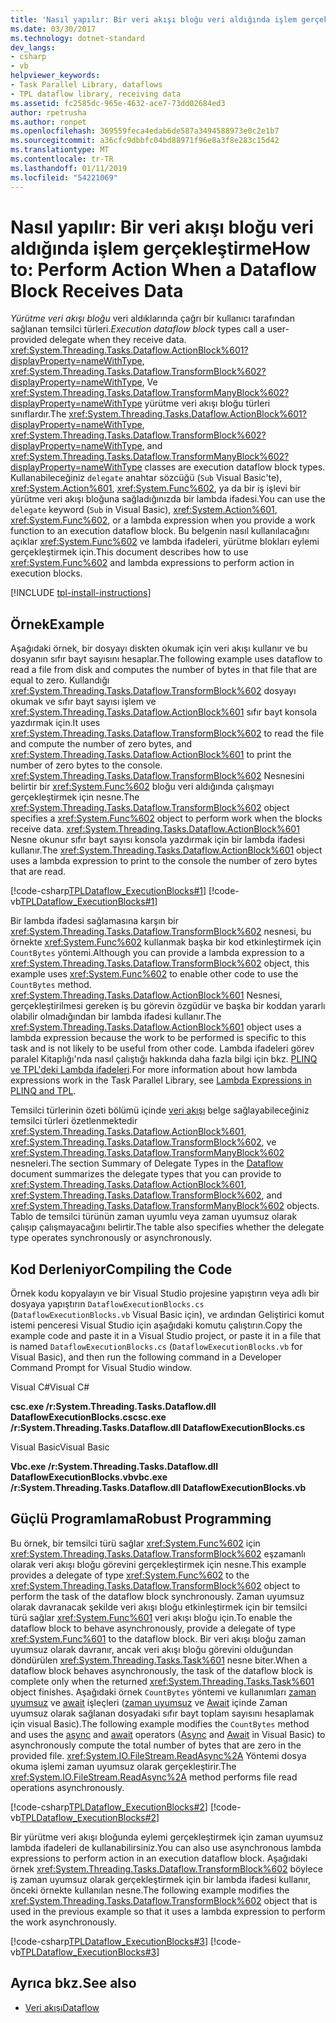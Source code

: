 ```yaml
---
title: 'Nasıl yapılır: Bir veri akışı bloğu veri aldığında işlem gerçekleştirme'
ms.date: 03/30/2017
ms.technology: dotnet-standard
dev_langs:
- csharp
- vb
helpviewer_keywords:
- Task Parallel Library, dataflows
- TPL dataflow library, receiving data
ms.assetid: fc2585dc-965e-4632-ace7-73dd02684ed3
author: rpetrusha
ms.author: ronpet
ms.openlocfilehash: 369559feca4edab6de587a3494588973e0c2e1b7
ms.sourcegitcommit: a36cfc9dbbfc04bd88971f96e8a3f8e283c15d42
ms.translationtype: MT
ms.contentlocale: tr-TR
ms.lasthandoff: 01/11/2019
ms.locfileid: "54221069"
---
```

# <a name="how-to-perform-action-when-a-dataflow-block-receives-data"></a><span data-ttu-id="6fdf3-102">Nasıl yapılır: Bir veri akışı bloğu veri aldığında işlem gerçekleştirme</span><span class="sxs-lookup"><span data-stu-id="6fdf3-102">How to: Perform Action When a Dataflow Block Receives Data</span></span>
<span data-ttu-id="6fdf3-103">*Yürütme veri akışı bloğu* veri aldıklarında çağrı bir kullanıcı tarafından sağlanan temsilci türleri.</span><span class="sxs-lookup"><span data-stu-id="6fdf3-103">*Execution dataflow block* types call a user-provided delegate when they receive data.</span></span> <span data-ttu-id="6fdf3-104"><xref:System.Threading.Tasks.Dataflow.ActionBlock%601?displayProperty=nameWithType>, <xref:System.Threading.Tasks.Dataflow.TransformBlock%602?displayProperty=nameWithType>, Ve <xref:System.Threading.Tasks.Dataflow.TransformManyBlock%602?displayProperty=nameWithType> yürütme veri akışı bloğu türleri sınıflardır.</span><span class="sxs-lookup"><span data-stu-id="6fdf3-104">The <xref:System.Threading.Tasks.Dataflow.ActionBlock%601?displayProperty=nameWithType>, <xref:System.Threading.Tasks.Dataflow.TransformBlock%602?displayProperty=nameWithType>, and <xref:System.Threading.Tasks.Dataflow.TransformManyBlock%602?displayProperty=nameWithType> classes are execution dataflow block types.</span></span> <span data-ttu-id="6fdf3-105">Kullanabileceğiniz `delegate` anahtar sözcüğü (`Sub` Visual Basic'te), <xref:System.Action%601>, <xref:System.Func%602>, ya da bir iş işlevi bir yürütme veri akışı bloğuna sağladığınızda bir lambda ifadesi.</span><span class="sxs-lookup"><span data-stu-id="6fdf3-105">You can use the `delegate` keyword (`Sub` in Visual Basic), <xref:System.Action%601>, <xref:System.Func%602>, or a lambda expression when you provide a work function to an execution dataflow block.</span></span> <span data-ttu-id="6fdf3-106">Bu belgenin nasıl kullanılacağını açıklar <xref:System.Func%602> ve lambda ifadeleri, yürütme blokları eylemi gerçekleştirmek için.</span><span class="sxs-lookup"><span data-stu-id="6fdf3-106">This document describes how to use <xref:System.Func%602> and lambda expressions to perform action in execution blocks.</span></span>  

[!INCLUDE [tpl-install-instructions](../../../includes/tpl-install-instructions.md)]

## <a name="example"></a><span data-ttu-id="6fdf3-107">Örnek</span><span class="sxs-lookup"><span data-stu-id="6fdf3-107">Example</span></span>  
 <span data-ttu-id="6fdf3-108">Aşağıdaki örnek, bir dosyayı diskten okumak için veri akışı kullanır ve bu dosyanın sıfır bayt sayısını hesaplar.</span><span class="sxs-lookup"><span data-stu-id="6fdf3-108">The following example uses dataflow to read a file from disk and computes the number of bytes in that file that are equal to zero.</span></span> <span data-ttu-id="6fdf3-109">Kullandığı <xref:System.Threading.Tasks.Dataflow.TransformBlock%602> dosyayı okumak ve sıfır bayt sayısı işlem ve <xref:System.Threading.Tasks.Dataflow.ActionBlock%601> sıfır bayt konsola yazdırmak için.</span><span class="sxs-lookup"><span data-stu-id="6fdf3-109">It uses <xref:System.Threading.Tasks.Dataflow.TransformBlock%602> to read the file and compute the number of zero bytes, and <xref:System.Threading.Tasks.Dataflow.ActionBlock%601> to print the number of zero bytes to the console.</span></span> <span data-ttu-id="6fdf3-110"><xref:System.Threading.Tasks.Dataflow.TransformBlock%602> Nesnesini belirtir bir <xref:System.Func%602> bloğu veri aldığında çalışmayı gerçekleştirmek için nesne.</span><span class="sxs-lookup"><span data-stu-id="6fdf3-110">The <xref:System.Threading.Tasks.Dataflow.TransformBlock%602> object specifies a <xref:System.Func%602> object to perform work when the blocks receive data.</span></span> <span data-ttu-id="6fdf3-111"><xref:System.Threading.Tasks.Dataflow.ActionBlock%601> Nesne okunur sıfır bayt sayısı konsola yazdırmak için bir lambda ifadesi kullanır.</span><span class="sxs-lookup"><span data-stu-id="6fdf3-111">The <xref:System.Threading.Tasks.Dataflow.ActionBlock%601> object uses a lambda expression to print to the console the number of zero bytes that are read.</span></span>  
  
 [!code-csharp[TPLDataflow_ExecutionBlocks#1](../../../samples/snippets/csharp/VS_Snippets_Misc/tpldataflow_executionblocks/cs/dataflowexecutionblocks.cs#1)]
 [!code-vb[TPLDataflow_ExecutionBlocks#1](../../../samples/snippets/visualbasic/VS_Snippets_Misc/tpldataflow_executionblocks/vb/dataflowexecutionblocks.vb#1)]  
  
 <span data-ttu-id="6fdf3-112">Bir lambda ifadesi sağlamasına karşın bir <xref:System.Threading.Tasks.Dataflow.TransformBlock%602> nesnesi, bu örnekte <xref:System.Func%602> kullanmak başka bir kod etkinleştirmek için `CountBytes` yöntemi.</span><span class="sxs-lookup"><span data-stu-id="6fdf3-112">Although you can provide a lambda expression to a <xref:System.Threading.Tasks.Dataflow.TransformBlock%602> object, this example uses <xref:System.Func%602> to enable other code to use the `CountBytes` method.</span></span> <span data-ttu-id="6fdf3-113"><xref:System.Threading.Tasks.Dataflow.ActionBlock%601> Nesnesi, gerçekleştirilmesi gereken iş bu görevin özgüdür ve başka bir koddan yararlı olabilir olmadığından bir lambda ifadesi kullanır.</span><span class="sxs-lookup"><span data-stu-id="6fdf3-113">The <xref:System.Threading.Tasks.Dataflow.ActionBlock%601> object uses a lambda expression because the work to be performed is specific to this task and is not likely to be useful from other code.</span></span> <span data-ttu-id="6fdf3-114">Lambda ifadeleri görev paralel Kitaplığı'nda nasıl çalıştığı hakkında daha fazla bilgi için bkz. [PLINQ ve TPL'deki Lambda ifadeleri](../../../docs/standard/parallel-programming/lambda-expressions-in-plinq-and-tpl.md).</span><span class="sxs-lookup"><span data-stu-id="6fdf3-114">For more information about how lambda expressions work in the Task Parallel Library, see [Lambda Expressions in PLINQ and TPL](../../../docs/standard/parallel-programming/lambda-expressions-in-plinq-and-tpl.md).</span></span>  
  
 <span data-ttu-id="6fdf3-115">Temsilci türlerinin özeti bölümü içinde [veri akışı](../../../docs/standard/parallel-programming/dataflow-task-parallel-library.md) belge sağlayabileceğiniz temsilci türleri özetlenmektedir <xref:System.Threading.Tasks.Dataflow.ActionBlock%601>, <xref:System.Threading.Tasks.Dataflow.TransformBlock%602>, ve <xref:System.Threading.Tasks.Dataflow.TransformManyBlock%602> nesneleri.</span><span class="sxs-lookup"><span data-stu-id="6fdf3-115">The section Summary of Delegate Types in the [Dataflow](../../../docs/standard/parallel-programming/dataflow-task-parallel-library.md) document summarizes the delegate types that you can provide to <xref:System.Threading.Tasks.Dataflow.ActionBlock%601>, <xref:System.Threading.Tasks.Dataflow.TransformBlock%602>, and <xref:System.Threading.Tasks.Dataflow.TransformManyBlock%602> objects.</span></span> <span data-ttu-id="6fdf3-116">Tablo de temsilci türünün zaman uyumlu veya zaman uyumsuz olarak çalışıp çalışmayacağını belirtir.</span><span class="sxs-lookup"><span data-stu-id="6fdf3-116">The table also specifies whether the delegate type operates synchronously or asynchronously.</span></span>  
  
## <a name="compiling-the-code"></a><span data-ttu-id="6fdf3-117">Kod Derleniyor</span><span class="sxs-lookup"><span data-stu-id="6fdf3-117">Compiling the Code</span></span>  
 <span data-ttu-id="6fdf3-118">Örnek kodu kopyalayın ve bir Visual Studio projesine yapıştırın veya adlı bir dosyaya yapıştırın `DataflowExecutionBlocks.cs` (`DataflowExecutionBlocks.vb` Visual Basic için), ve ardından Geliştirici komut istemi penceresi Visual Studio için aşağıdaki komutu çalıştırın.</span><span class="sxs-lookup"><span data-stu-id="6fdf3-118">Copy the example code and paste it in a Visual Studio project, or paste it in a file that is named `DataflowExecutionBlocks.cs` (`DataflowExecutionBlocks.vb` for Visual Basic), and then run the following command in a Developer Command Prompt for Visual Studio window.</span></span>  
  
 <span data-ttu-id="6fdf3-119">Visual C#</span><span class="sxs-lookup"><span data-stu-id="6fdf3-119">Visual C#</span></span>  
  
 <span data-ttu-id="6fdf3-120">**csc.exe /r:System.Threading.Tasks.Dataflow.dll DataflowExecutionBlocks.cs**</span><span class="sxs-lookup"><span data-stu-id="6fdf3-120">**csc.exe /r:System.Threading.Tasks.Dataflow.dll DataflowExecutionBlocks.cs**</span></span>  
  
 <span data-ttu-id="6fdf3-121">Visual Basic</span><span class="sxs-lookup"><span data-stu-id="6fdf3-121">Visual Basic</span></span>  
  
 <span data-ttu-id="6fdf3-122">**Vbc.exe /r:System.Threading.Tasks.Dataflow.dll DataflowExecutionBlocks.vb**</span><span class="sxs-lookup"><span data-stu-id="6fdf3-122">**vbc.exe /r:System.Threading.Tasks.Dataflow.dll DataflowExecutionBlocks.vb**</span></span>  
  
## <a name="robust-programming"></a><span data-ttu-id="6fdf3-123">Güçlü Programlama</span><span class="sxs-lookup"><span data-stu-id="6fdf3-123">Robust Programming</span></span>  
 <span data-ttu-id="6fdf3-124">Bu örnek, bir temsilci türü sağlar <xref:System.Func%602> için <xref:System.Threading.Tasks.Dataflow.TransformBlock%602> eşzamanlı olarak veri akışı bloğu görevini gerçekleştirmek için nesne.</span><span class="sxs-lookup"><span data-stu-id="6fdf3-124">This example provides a delegate of type <xref:System.Func%602> to the <xref:System.Threading.Tasks.Dataflow.TransformBlock%602> object to perform the task of the dataflow block synchronously.</span></span> <span data-ttu-id="6fdf3-125">Zaman uyumsuz olarak davranacak şekilde veri akışı bloğu etkinleştirmek için bir temsilci türü sağlar <xref:System.Func%601> veri akışı bloğu için.</span><span class="sxs-lookup"><span data-stu-id="6fdf3-125">To enable the dataflow block to behave asynchronously, provide a delegate of type <xref:System.Func%601> to the dataflow block.</span></span> <span data-ttu-id="6fdf3-126">Bir veri akışı bloğu zaman uyumsuz olarak davranır, ancak veri akışı bloğu görevini olduğundan döndürülen <xref:System.Threading.Tasks.Task%601> nesne biter.</span><span class="sxs-lookup"><span data-stu-id="6fdf3-126">When a dataflow block behaves asynchronously, the task of the dataflow block is complete only when the returned <xref:System.Threading.Tasks.Task%601> object finishes.</span></span> <span data-ttu-id="6fdf3-127">Aşağıdaki örnek `CountBytes` yöntemi ve kullanımları [zaman uyumsuz](~/docs/csharp/language-reference/keywords/async.md) ve [await](~/docs/csharp/language-reference/keywords/await.md) işleçleri ([zaman uyumsuz](~/docs/visual-basic/language-reference/modifiers/async.md) ve [Await](~/docs/visual-basic/language-reference/operators/await-operator.md) içinde Zaman uyumsuz olarak sağlanan dosyadaki sıfır bayt toplam sayısını hesaplamak için visual Basic).</span><span class="sxs-lookup"><span data-stu-id="6fdf3-127">The following example modifies the `CountBytes` method and uses the [async](~/docs/csharp/language-reference/keywords/async.md) and [await](~/docs/csharp/language-reference/keywords/await.md) operators ([Async](~/docs/visual-basic/language-reference/modifiers/async.md) and [Await](~/docs/visual-basic/language-reference/operators/await-operator.md) in Visual Basic) to asynchronously compute the total number of bytes that are zero in the provided file.</span></span> <span data-ttu-id="6fdf3-128"><xref:System.IO.FileStream.ReadAsync%2A> Yöntemi dosya okuma işlemi zaman uyumsuz olarak gerçekleştirir.</span><span class="sxs-lookup"><span data-stu-id="6fdf3-128">The <xref:System.IO.FileStream.ReadAsync%2A> method performs file read operations asynchronously.</span></span>  
  
 [!code-csharp[TPLDataflow_ExecutionBlocks#2](../../../samples/snippets/csharp/VS_Snippets_Misc/tpldataflow_executionblocks/cs/dataflowexecutionblocks.cs#2)]
 [!code-vb[TPLDataflow_ExecutionBlocks#2](../../../samples/snippets/visualbasic/VS_Snippets_Misc/tpldataflow_executionblocks/vb/dataflowexecutionblocks.vb#2)]  
  
 <span data-ttu-id="6fdf3-129">Bir yürütme veri akışı bloğunda eylemi gerçekleştirmek için zaman uyumsuz lambda ifadeleri de kullanabilirsiniz.</span><span class="sxs-lookup"><span data-stu-id="6fdf3-129">You can also use asynchronous lambda expressions to perform action in an execution dataflow block.</span></span> <span data-ttu-id="6fdf3-130">Aşağıdaki örnek <xref:System.Threading.Tasks.Dataflow.TransformBlock%602> böylece iş zaman uyumsuz olarak gerçekleştirmek için bir lambda ifadesi kullanır, önceki örnekte kullanılan nesne.</span><span class="sxs-lookup"><span data-stu-id="6fdf3-130">The following example modifies the <xref:System.Threading.Tasks.Dataflow.TransformBlock%602> object that is used in the previous example so that it uses a lambda expression to perform the work asynchronously.</span></span>  
  
 [!code-csharp[TPLDataflow_ExecutionBlocks#3](../../../samples/snippets/csharp/VS_Snippets_Misc/tpldataflow_executionblocks/cs/dataflowexecutionblocks.cs#3)]
 [!code-vb[TPLDataflow_ExecutionBlocks#3](../../../samples/snippets/visualbasic/VS_Snippets_Misc/tpldataflow_executionblocks/vb/dataflowexecutionblocks.vb#3)]  
  
## <a name="see-also"></a><span data-ttu-id="6fdf3-131">Ayrıca bkz.</span><span class="sxs-lookup"><span data-stu-id="6fdf3-131">See also</span></span>

- [<span data-ttu-id="6fdf3-132">Veri akışı</span><span class="sxs-lookup"><span data-stu-id="6fdf3-132">Dataflow</span></span>](../../../docs/standard/parallel-programming/dataflow-task-parallel-library.md)

